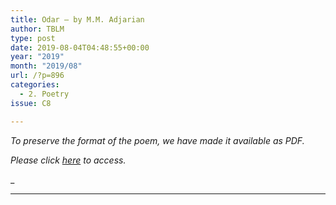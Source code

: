 ```yaml
---
title: Odar – by M.M. Adjarian
author: TBLM
type: post
date: 2019-08-04T04:48:55+00:00
year: "2019"
month: "2019/08"
url: /?p=896
categories:
  - 2. Poetry
issue: C8

---
```

_To preserve the format of the poem, we have made it available as PDF._

__Please click_ [here][1] _to access.__

_  
_ __

 [1]: http://bombayliterarymagazine.com/wp-content/uploads/2019/08/Odar-MM-Adjarian-1.pdf
